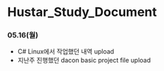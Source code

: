# Hustar_Study_Document
### 05.16(월)
- C# Linux에서 작업했던 내역 upload
- 지난주 진행했던 dacon basic project file upload
